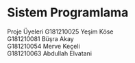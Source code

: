 # Sistem Programlama
Proje Üyeleri
 G181210025  Yeşim Köse  <br>G181210081  Büşra Akay <br>G181210054  Merve Keçeli <br>G181210063  Abdullah Elvatani

